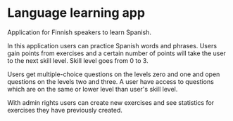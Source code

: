 # Language learning app

Application for Finnish speakers to learn Spanish. 

In this application users can practice Spanish words and phrases. Users gain points from exercises and a certain number of points will take the user to the next skill level. Skill level goes from 0 to 3. 

Users get multiple-choice questions on the levels zero and one and open questions on the levels two and three. A user have access to questions which are on the same or lower level than user's skill level.

With admin rights users can create new exercises and see statistics for exercises they have previously created. 

